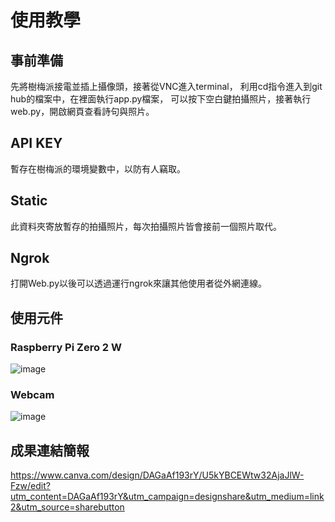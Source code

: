######
# 使用教學

## 事前準備
先將樹梅派接電並插上攝像頭，接著從VNC進入terminal，
利用cd指令進入到git hub的檔案中，在裡面執行app.py檔案，
可以按下空白鍵拍攝照片，接著執行web.py，開啟網頁查看詩句與照片。



## API KEY
暫存在樹梅派的環境變數中，以防有人竊取。

## Static
此資料夾寄放暫存的拍攝照片，每次拍攝照片皆會接前一個照片取代。

## Ngrok
打開Web.py以後可以透過運行ngrok來讓其他使用者從外網連線。

## 使用元件
### Raspberry Pi Zero 2 W
![image](https://github.com/user-attachments/assets/5e77b77f-78d9-4af4-937f-dd065e9d36a0)

### Webcam
![image](https://github.com/user-attachments/assets/eb5f8687-b053-42aa-94c4-9010023daa4f)

## 成果連結簡報
https://www.canva.com/design/DAGaAf193rY/U5kYBCEWtw32AjaJlW-Fzw/edit?utm_content=DAGaAf193rY&utm_campaign=designshare&utm_medium=link2&utm_source=sharebutton
